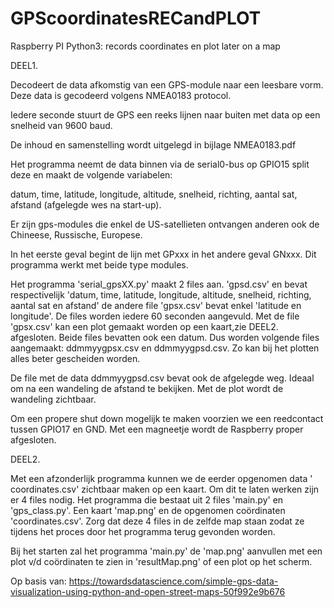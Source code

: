 # GPScoordinatesRECandPLOT
Raspberry PI Python3: records coordinates en plot later on a map

DEEL1.

Decodeert de data afkomstig van een GPS-module naar een leesbare vorm. Deze data is gecodeerd volgens NMEA0183 protocol.

Iedere seconde stuurt de GPS een reeks lijnen naar buiten met data op een snelheid van 9600 baud.

De inhoud en samenstelling wordt uitgelegd in bijlage NMEA0183.pdf

Het programma neemt de data binnen via de serial0-bus op GPIO15 split deze en maakt de volgende variabelen:

datum, time, latitude, longitude, altitude, snelheid, richting, aantal sat, afstand (afgelegde wes na start-up).

Er zijn gps-modules die enkel de US-satellieten ontvangen anderen ook de Chineese, Russische, Europese.

In het eerste geval begint de lijn met GPxxx in het andere geval GNxxx. Dit programma werkt met beide type modules.

Het programma 'serial_gpsXX.py' maakt 2 files aan. 'gpsd.csv' en bevat respectivelijk 'datum, time, latitude, longitude, altitude, snelheid, richting, aantal sat en afstand' de andere file 'gpsx.csv' bevat enkel 'latitude en longitude'. De files worden iedere 60 seconden aangevuld. Met de file 'gpsx.csv' kan een plot gemaakt worden op een kaart,zie DEEL2.  afgesloten. 
Beide files bevatten ook een datum. Dus worden volgende files aangemaakt: ddmmyygpsx.csv en ddmmyygpsd.csv. Zo kan bij het plotten alles beter gescheiden worden.

De file met de data ddmmyygpsd.csv bevat ook de afgelegde weg. Ideaal om na een wandeling de afstand te bekijken. Met de plot wordt de wandeling zichtbaar.

Om een propere shut down mogelijk te maken voorzien we een reedcontact tussen GPIO17 en GND. Met een magneetje wordt de Raspberry proper afgesloten.


DEEL2.

Met een afzonderlijk programma kunnen we de eerder opgenomen data ' coordinates.csv' zichtbaar maken op een kaart. Om dit te laten werken zijn er 4 files nodig. Het programma die bestaat uit 2 files 'main.py' en 'gps_class.py'. Een kaart 'map.png' en de opgenomen coördinaten 'coordinates.csv'. Zorg dat deze 4 files in de zelfde map staan zodat ze tijdens het proces door het programma terug gevonden worden.

Bij het starten zal het programma 'main.py' de 'map.png' aanvullen met een plot v/d coördinaten te zien in 'resultMap.png' of een plot op het scherm.

Op basis van: https://towardsdatascience.com/simple-gps-data-visualization-using-python-and-open-street-maps-50f992e9b676
